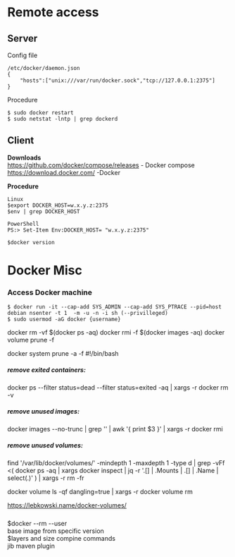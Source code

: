 
# Remote access 
## Server

Config file

    /etc/docker/daemon.json
    {
        "hosts":["unix:///var/run/docker.sock","tcp://127.0.0.1:2375"]
    }

Procedure 

    $ sudo docker restart
    $ sudo netstat -lntp | grep dockerd 

## Client
**Downloads** <br>
https://github.com/docker/compose/releases - Docker compose <br>
https://download.docker.com/ -Docker <br>

**Procedure**

    Linux
    $export DOCKER_HOST=w.x.y.z:2375
    $env | grep DOCKER_HOST
    
    PowerShell
    PS:> Set-Item Env:DOCKER_HOST= "w.x.y.z:2375"
    
    $docker version


# Docker Misc
### Access Docker machine 
    $ docker run -it --cap-add SYS_ADMIN --cap-add SYS_PTRACE --pid=host debian nsenter -t 1  -m -u -n -i sh (--privilleged)
    $ sudo usermod -aG docker {username}

docker rm -vf $(docker ps -aq)
docker rmi -f $(docker images -aq)
docker volume prune -f

docker system prune -a -f
#!/bin/bash

##### remove exited containers:
docker ps --filter status=dead --filter status=exited -aq | xargs -r docker rm -v
    
##### remove unused images:
docker images --no-trunc | grep '<none>' | awk '{ print $3 }' | xargs -r docker rmi

##### remove unused volumes:
find '/var/lib/docker/volumes/' -mindepth 1 -maxdepth 1 -type d | grep -vFf <(
  docker ps -aq | xargs docker inspect | jq -r '.[] | .Mounts | .[] | .Name | select(.)'
) | xargs -r rm -fr

docker volume ls -qf dangling=true | xargs -r docker volume rm

https://lebkowski.name/docker-volumes/

#####
$docker --rm --user <br>
base image from specific version <br>
$layers and size compine commands <br>
jib maven plugin

